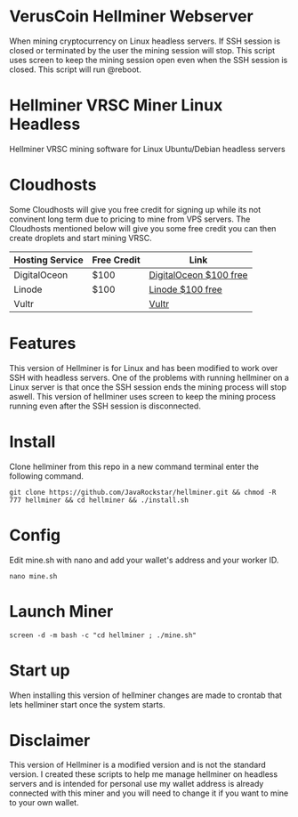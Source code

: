 # VerusCoin Hellminer Webserver

When mining cryptocurrency on Linux headless servers. If SSH session is closed or terminated by the user the mining session will stop. This script uses screen to keep the mining session open even when the SSH session is closed. This script will run @reboot.

# Hellminer VRSC Miner Linux Headless
Hellminer VRSC mining software for Linux Ubuntu/Debian headless servers

# Cloudhosts

Some Cloudhosts will give you free credit for signing up while its not convinent long term due to pricing to mine from VPS servers. The Cloudhosts mentioned below will give you some free credit you can then create droplets and start mining VRSC.

| Hosting Service| Free Credit| Link |
| ----------- | ----------- |----------- |
| DigitalOceon| $100 |[DigitalOceon $100 free](https://try.digitalocean.com/freetrialoffer/)|
| Linode      | $100     |[Linode $100 free](https://login.linode.com/signup?promo=DOCS32SAFC)|
| Vultr       |     |[Vultr](https://www.vultr.com/vultr-vs-linode/?promo=100FLY14&utm_source=google-emea&utm_medium=paidmedia&obility_id=128464397907&utm_campaign={campaign}&utm_term=linode%20alternative&utm_content=550055491578&gclid=Cj0KCQiA_JWOBhDRARIsANymNObxFLvKs0cKoCD0i46s6lJZtivTnGfUZ9gQhb4rGp6C3UNjor3FuUwaAvfhEALw_wcB)



# Features

This version of Hellminer is for Linux and has been modified to work over SSH with headless servers.
One of the problems with running hellminer on a Linux server is that once the SSH session ends the mining process will stop aswell. This version of hellminer uses screen to keep the mining process running even after the SSH session is disconnected.

# Install

Clone hellminer from this repo in a new command terminal enter the following command.

```console
git clone https://github.com/JavaRockstar/hellminer.git && chmod -R 777 hellminer && cd hellminer && ./install.sh
```
# Config

Edit mine.sh with nano and add your wallet's address and your worker ID.

```console
nano mine.sh
```

# Launch Miner


```console
screen -d -m bash -c "cd hellminer ; ./mine.sh"
```

# Start up 

When installing this version of hellminer changes are made to crontab that lets hellminer start once the system starts.

# Disclaimer

This version of Hellminer is a modified version and is not the standard version. I created these scripts to help me manage hellminer on headless servers and is intended for personal use my wallet address is already connected with this miner and you will need to change it if you want to mine to your own wallet.
